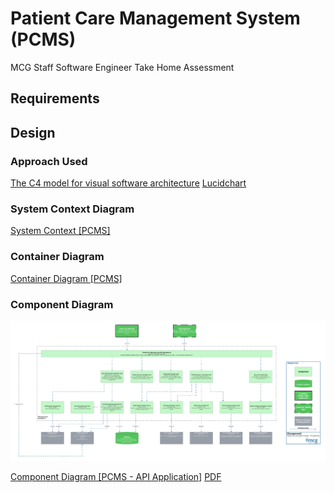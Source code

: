 # Patient Care Management System (PCMS)
MCG Staff Software Engineer Take Home Assessment

## Requirements


## Design

### Approach Used
[The C4 model for visual software architecture](https://c4model.com/)
[Lucidchart](https://www.lucidchart.com/)

### System Context Diagram

[System Context [PCMS]](https://lucid.app/lucidchart/6874c0da-aa48-4532-ad36-db17ec0db28e/edit?viewport_loc=-6812%2C-587%2C14038%2C7094%2C0_0&invitationId=inv_5bc533e5-c055-4023-aac0-47b0ec8ebbd1)

### Container Diagram

[Container Diagram [PCMS]](https://lucid.app/lucidchart/6874c0da-aa48-4532-ad36-db17ec0db28e/edit?viewport_loc=-2385%2C-727%2C10367%2C5220%2CvagVQKk2QECb&invitationId=inv_5bc533e5-c055-4023-aac0-47b0ec8ebbd1)

### Component Diagram
![Component Diagram focused on the API Application Component Emphasizes the important of Azure API Management between multiple clients and the Azure Functions](https://raw.githubusercontent.com/joshhawthorne/patientcaremanagementsystem/refs/heads/main/Docs/MCG%20Staff%20Software%20Engineer%20Take%20Home%20Assessment%20-%20Component%20Diagram%20%5BPCMS%20-%20API%20Application%5D.png)

[Component Diagram [PCMS - API Application]](https://lucid.app/lucidchart/6874c0da-aa48-4532-ad36-db17ec0db28e/edit?viewport_loc=-6153%2C74%2C10367%2C5220%2ClojVe~xXzPnl&invitationId=inv_5bc533e5-c055-4023-aac0-47b0ec8ebbd1) [PDF](https://raw.githubusercontent.com/joshhawthorne/patientcaremanagementsystem/refs/heads/main/Docs/MCG%20Staff%20Software%20Engineer%20Take%20Home%20Assessment%20-%20Component%20Diagram%20%5BPCMS%20-%20API%20Application%5D.png?token=GHSAT0AAAAAAC2TXRGJT2KP5J4473KHTE62Z53O6JA.pdf)